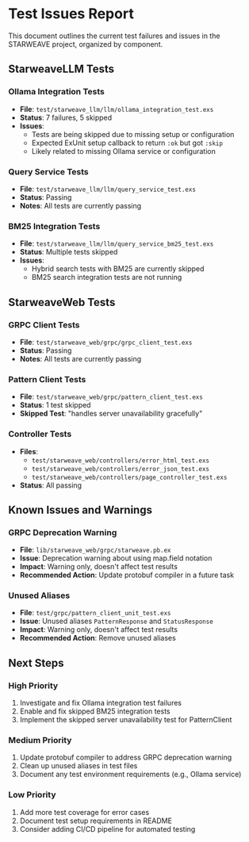 # Test Issues Report

This document outlines the current test failures and issues in the STARWEAVE project, organized by component.

## StarweaveLLM Tests

### Ollama Integration Tests
- **File**: `test/starweave_llm/llm/ollama_integration_test.exs`
- **Status**: 7 failures, 5 skipped
- **Issues**:
  - Tests are being skipped due to missing setup or configuration
  - Expected ExUnit setup callback to return `:ok` but got `:skip`
  - Likely related to missing Ollama service or configuration

### Query Service Tests
- **File**: `test/starweave_llm/llm/query_service_test.exs`
- **Status**: Passing
- **Notes**: All tests are currently passing

### BM25 Integration Tests
- **File**: `test/starweave_llm/llm/query_service_bm25_test.exs`
- **Status**: Multiple tests skipped
- **Issues**:
  - Hybrid search tests with BM25 are currently skipped
  - BM25 search integration tests are not running

## StarweaveWeb Tests

### GRPC Client Tests
- **File**: `test/starweave_web/grpc/grpc_client_test.exs`
- **Status**: Passing
- **Notes**: All tests are currently passing

### Pattern Client Tests
- **File**: `test/starweave_web/grpc/pattern_client_test.exs`
- **Status**: 1 test skipped
- **Skipped Test**: "handles server unavailability gracefully"

### Controller Tests
- **Files**:
  - `test/starweave_web/controllers/error_html_test.exs`
  - `test/starweave_web/controllers/error_json_test.exs`
  - `test/starweave_web/controllers/page_controller_test.exs`
- **Status**: All passing

## Known Issues and Warnings

### GRPC Deprecation Warning
- **File**: `lib/starweave_web/grpc/starweave.pb.ex`
- **Issue**: Deprecation warning about using map.field notation
- **Impact**: Warning only, doesn't affect test results
- **Recommended Action**: Update protobuf compiler in a future task

### Unused Aliases
- **File**: `test/grpc/pattern_client_unit_test.exs`
- **Issue**: Unused aliases `PatternResponse` and `StatusResponse`
- **Impact**: Warning only, doesn't affect test results
- **Recommended Action**: Remove unused aliases

## Next Steps

### High Priority
1. Investigate and fix Ollama integration test failures
2. Enable and fix skipped BM25 integration tests
3. Implement the skipped server unavailability test for PatternClient

### Medium Priority
1. Update protobuf compiler to address GRPC deprecation warning
2. Clean up unused aliases in test files
3. Document any test environment requirements (e.g., Ollama service)

### Low Priority
1. Add more test coverage for error cases
2. Document test setup requirements in README
3. Consider adding CI/CD pipeline for automated testing
